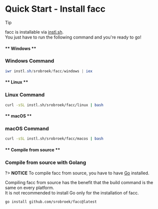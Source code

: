 # Quick Start - Install facc

> [!TIP]
> facc is installable via [instl.sh](https://instl.sh).\
> You just have to run the following command and you're ready to go!

<!-- tabs:start -->

#### ** Windows **

### Windows Command

```powershell
iwr instl.sh/srobroek/facc/windows | iex
```

#### ** Linux **

### Linux Command

```bash
curl -sSL instl.sh/srobroek/facc/linux | bash
```

#### ** macOS **

### macOS Command

```bash
curl -sSL instl.sh/srobroek/facc/macos | bash
```

#### ** Compile from source **

### Compile from source with Golang

?> **NOTICE**
To compile facc from source, you have to have [Go](https://golang.org/) installed.

Compiling facc from source has the benefit that the build command is the same on every platform.\
It is not recommended to install Go only for the installation of facc.

```command
go install github.com/srobroek/facc@latest
```

<!-- tabs:end -->
